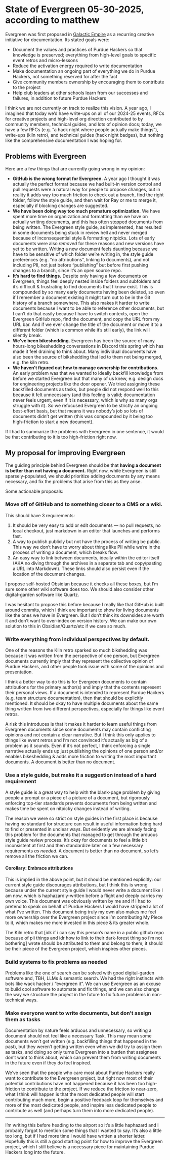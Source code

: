 # State of Evergreen 05-30-2025, according to matthew

Evergreen was first proposed in [Galactic Empire](https://blog.purduehackers.com/posts/galactic-empire) as a recurring creative initiative for documentation. Its stated goals were:

- Document the values and practices of Purdue Hackers so that knowledge is preserved; everything from high-level goals to specific event retros and micro-lessons
- Reduce the activation energy required to write documentation
- Make documentation an ongoing part of everything we do in Purdue Hackers, not something reserved for after the fact
- Give community members ownership by encouraging them to contribute to the project
- Help club leaders at other schools learn from our successes and failures, in addition to future Purdue Hackers

I think we are not currently on track to realize this vision. A year ago, I imagined that today we’d have write-ups on all of our 2024-25 events, RFCs for creative projects and high-level org direction contributed to by community members, technical guides, and lots of opinion docs; today, we have a few RFCs (e.g. “a hack night where people actually make things”), write-ups (kiln retro), and technical guides (hack night badges), but nothing like the comprehensive documentation I was hoping for.

## Problems with Evergreen

Here are a few things that are currently going wrong in my opinion:

- **GitHub is the wrong format for Evergreen.** A year ago I thought it was actually the perfect format because we had built-in version control and pull requests were a natural way for people to propose changes, but in reality it adds way too much friction to check out a branch, find the right folder, follow the style guide, and then wait for Ray or me to merge it, especially if blocking changes are suggested.
- **We have been doing way too much premature optimization.** We have spent more time on organization and formatting than we have on actually writing documents, and this has often stopped documents from being written. The Evergreen style guide, as implemented, has resulted in some documents being stuck in review hell and never merged because of inconsequential style & formatting nitpicks. Lots of early documents were also _removed_ for these reasons and new versions have yet to be written. Writing a new document feels daunting because we have to be sensitive of which folder we’re writing in, the style guide preferences (e.g. “no attributions”, linking to documents), and not including PII, not just before “publishing” but before first pushing changes to a branch, since it’s an open source repo.
- **It’s hard to find things.** Despite only having a few documents on Evergreen, things feel deeply nested inside folders and subfolders and it’s difficult & frustrating to find documents that I know exist. This is compounded by so many early documents having been deleted, so even if I remember a document existing it might turn out to be in the Git history of a branch somewhere. This also makes it harder to write documents because I want to be able to reference other documents, but I can’t do that easily because I have to switch contexts, open the Evergreen GitHub repo, find the document, and copy the URL from my URL bar. And if we ever change the title of the document or move it to a different folder (which is common while it’s still early), the link will silently break.
- **We’ve been bikeshedding.** Evergreen has been the source of many hours-long bikeshedding conversations in Discord this spring which has made it feel draining to think about. Many individual documents have also been the source of bikshedding that led to them not being merged, e.g. the kiln retro.
- **We haven’t figured out how to manage ownership for contributions.** An early problem was that we wanted to ideally backfill knowledge from before we started Evergreen but that many of us knew, e.g. design docs for engineering projects like the door opener. We tried assigning these backfilled documents as tasks, but people did not respond well to this because it felt unnecessary (and this feeling is valid; documentation never feels urgent, even if it is necessary, which is why so many orgs struggle with it). So we refocused Evergreen to be strictly an ongoing best-effort basis, but that means it was nobody’s job so lots of documents didn’t get written (this was compounded by it being too high-friction to start a new document).

If I had to summarize the problems with Evergreen in one sentence, it would be that contributing to it is too high-friction right now.

## My proposal for improving Evergreen

The guiding principle behind Evergreen should be that **having a document is better than not having a document.** Right now, while Evergreen is still sparsely-populated, we should prioritize adding documents by any means necessary, and fix the problems that arise from this as they arise.

Some actionable proposals:

### Move off of GitHub and to something closer to a CMS or a wiki.

This should have 3 requirements:

1. It should be very easy to add or edit documents — no pull requests, no local checkout, just markdown in an editor that launches and performs fast.
2. A way to publish publicly but not have the process of writing be public. This way we don’t have to worry about things like PII while we’re in the process of writing a document, which breaks flow.
3. An easy way to link between documents, ideally within the editor itself (AKA no diving through the archives in a separate tab and copy/pasting a URL into Markdown). These links should also persist even if the location of the document changes.

I propose self-hosted Obsidian because it checks all these boxes, but I’m sure some other wiki software does too. We should also consider other digital-garden software like Quartz.

I was hesitant to propose this before because I really like that GitHub is built around commits, which I think are important to show for living documents like the ones we have in Evergreen. But I don’t think its downsides are worth it and don’t want to over-index on version history. We can make our own solution to this in Obsidian/Quartz/etc if we care so much.

### Write everything from individual perspectives by default.

One of the reasons the Kiln retro sparked so much bikshedding was because it was written from the perspective of one person, but Evergreen documents currently imply that they represent the collective opinion of Purdue Hackers, and other people took issue with some of the opinions and presentation.

I think a better way to do this is for Evergreen documents to contain attributions for the primary author(s) and imply that the contents represent their personal views. If a document is intended to represent Purdue Hackers (e.g. team structure documentation), then that should be explicitly mentioned. It should be okay to have multiple documents about the same thing written from two different perspectives, especially for things like event retros.

A risk this introduces is that it makes it harder to learn useful things from Evergreen documents since some documents may contain conflicting opinions and not contain a clear narrative. But I think this only applies to things like event retros and I’m not convinced it’s actually as big of a problem as it sounds. Even if it’s not perfect, I think enforcing a single narrative actually ends up just publishing the opinions of one person and/or enables bikeshedding & adds more friction to writing the most important documents. A document is better than no document.

### Use a style guide, but make it a suggestion instead of a hard requirement

A style guide is a great way to help with the blank-page problem by giving people a prompt or a piece of a picture of a document, but rigorously enforcing top-tier standards prevents documents from being written and makes time be spent on nitpicky changes instead of writing.

The reason we were so strict on style guides in the first place is because having no standard for structure can result in useful information being hard to find or presented in unclear ways. But evidently we are already facing this problem for the documents that managed to get through the arduous style guide review process. It’s okay for documents to feel a little bit inconsistent at first and then standardize later on a few necessary requirements *as needed*. A document is better than no document, so let’s remove all the friction we can.

#### Corollary: Embrace attributions

This is implied in the above point, but it should be mentioned explicitly: our current style guide discourages attributions, but I think this is wrong because under the current style guide I would never write a document like I am now, which is haphazardly-written before a flight and deeply carries my own voice. This document was obviously written by me and if I had to pretend to speak on behalf of Purdue Hackers I would have stripped a lot of what I’ve written. This document being truly my own also makes me feel more ownership over the Evergreen project since I’m contributing My Piece to it, which makes me more invested in this piece & its greater whole.

The Kiln retro that [idk if i can say this person’s name in a public github repo because of pii things and idr how to link to their dark-forest thing so i’m not bothering] wrote should be attributed to them and belong to them; it should be their piece of the Evergreen project, which inspires other pieces.

### Build systems to fix problems as needed

Problems like the one of search can be solved with good digital-garden software and, TBH, LLMs & semantic search. We had the right instincts with bots like wack hacker / “evergreen it”. We can use Evergreen as an excuse to build cool software to automate and fix things, and we can also change the way we structure the project in the future to fix future problems in non-technical ways.

### Make everyone want to write documents, but don’t assign them as tasks

Documentation by nature feels arduous and unnecessary, so writing a document should not feel like a necessary Task. This may mean some documents won’t get written (e.g. backfilling things that happened in the past), but they weren’t getting written even when we did try to assign them as tasks, and doing so only turns Evergreen into a burden that assignees don’t want to think about, which can prevent them from writing documents in the future even if they do feel inspired.

We’ve seen that the people who care most about Purdue Hackers really want to contribute to the Evergreen project, but right now most of their potential contributions have not happened because it has been too high-friction to contribute to the project. If we reduce the friction to near-zero, what I think will happen is that the most dedicated people will start contributing much more, begin a positive feedback loop for themselves and more of the most dedicated people, and inspire less dedicated people to contribute as well (and perhaps turn them into more dedicated people).

---

I’m writing this before heading to the airport so it’s a little haphazard and I probably forgot to mention some things that I wanted to say. It’s also a little too long, but if I had more time I would have written a shorter letter. Hopefully this is still a good starting point for how to improve the Evergreen project, which I still believe is a necessary piece for maintaining Purdue Hackers long into the future.
